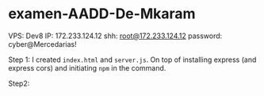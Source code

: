 # examen-AADD-De-Mkaram

VPS: Dev8
IP: 172.233.124.12
shh: root@172.233.124.12
password: cyber@Mercedarias!

Step 1: I created `index.html` and `server.js`. On top of installing express (and express cors) and initiating `npm` in the command.

Step2: